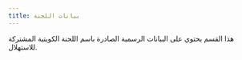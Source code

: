 ```yaml
---
title: بيانات اللجنة
---
```

هذا القسم يحتوي على البيانات الرسمية الصادرة باسم اللجنة الكويتية المشتركة للاستهلال.